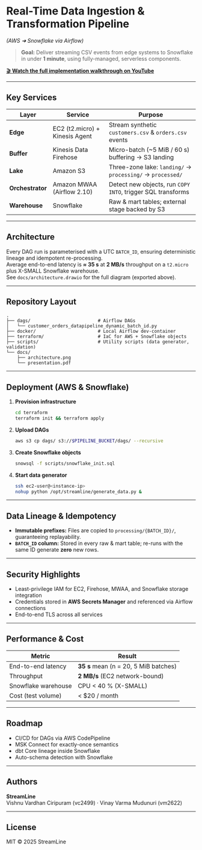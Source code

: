 # Real-Time Data Ingestion & Transformation Pipeline  
*(AWS ➜ Snowflake via Airflow)*

> **Goal:** Deliver streaming CSV events from edge systems to Snowflake in under **1 minute**, using fully-managed, serverless components.

[🎬 **Watch the full implementation walkthrough on YouTube**](https://youtu.be/J0gI14uAmsA)

---

## Key Services

| Layer | Service | Purpose |
|-------|---------|---------|
| **Edge**        | EC2 (t2.micro) + Kinesis Agent | Stream synthetic `customers.csv` & `orders.csv` events |
| **Buffer**      | Kinesis Data Firehose          | Micro-batch (~5 MiB / 60 s) buffering → S3 landing      |
| **Lake**        | Amazon S3                     | Three-zone lake: `landing/` → `processing/` → `processed/` |
| **Orchestrator**| Amazon MWAA (Airflow 2.10)    | Detect new objects, run `COPY INTO`, trigger SQL transforms |
| **Warehouse**   | Snowflake                     | Raw & mart tables; external stage backed by S3           |

---

## Architecture

Every DAG run is parameterised with a UTC `BATCH_ID`, ensuring deterministic lineage and idempotent re-processing.  
Average end-to-end latency is **≈ 35 s** at **2 MB/s** throughput on a `t2.micro` plus X-SMALL Snowflake warehouse.  
See `docs/architecture.drawio` for the full diagram (exported above).

---

## Repository Layout
```text
.
├── dags/                         # Airflow DAGs
│   └── customer_orders_datapipeline_dynamic_batch_id.py
├── docker/                       # Local Airflow dev-container
├── terraform/                    # IaC for AWS + Snowflake objects
├── scripts/                      # Utility scripts (data generator, validation)
└── docs/
    ├── architecture.png
    └── presentation.pdf
```


---

## Deployment (AWS & Snowflake)

1. **Provision infrastructure**
   ```bash
   cd terraform
   terraform init && terraform apply
   ```
2. **Upload DAGs**
   ```bash
   aws s3 cp dags/ s3://$PIPELINE_BUCKET/dags/ --recursive
   ```
3. **Create Snowflake objects**
   ```bash
   snowsql -f scripts/snowflake_init.sql
   ```
4. **Start data generator**
   ```bash
   ssh ec2-user@<instance-ip>
   nohup python /opt/streamline/generate_data.py &
   ```

---

## Data Lineage & Idempotency

- **Immutable prefixes:** Files are copied to `processing/{BATCH_ID}/`, guaranteeing replayability.  
- **`BATCH_ID` column:** Stored in every raw & mart table; re-runs with the same ID generate **zero** new rows.

---

## Security Highlights

- Least-privilege IAM for EC2, Firehose, MWAA, and Snowflake storage integration  
- Credentials stored in **AWS Secrets Manager** and referenced via Airflow connections  
- End-to-end TLS across all services  

---

## Performance & Cost

| Metric               | Result                                    |
|----------------------|-------------------------------------------|
| End-to-end latency   | **35 s** mean (n = 20, 5 MiB batches)     |
| Throughput           | **2 MB/s** (EC2 network-bound)            |
| Snowflake warehouse  | CPU < 40 % (X-SMALL)                      |
| Cost (test volume)   | < $20 / month                              |

---

## Roadmap

- CI/CD for DAGs via AWS CodePipeline  
- MSK Connect for exactly-once semantics  
- dbt Core lineage inside Snowflake  
- Auto-schema detection with Snowflake  

---

## Authors

**StreamLine**  
Vishnu Vardhan Ciripuram (vc2499) · Vinay Varma Mudunuri (vm2622)

---

## License

MIT © 2025 StreamLine
